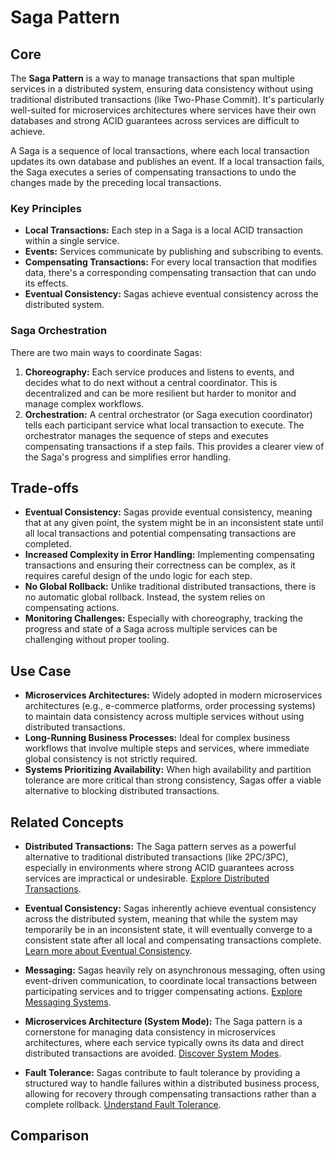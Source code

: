 # Saga Pattern

## Core

The **Saga Pattern** is a way to manage transactions that span multiple services in a distributed system, ensuring data consistency without using traditional distributed transactions (like Two-Phase Commit). It's particularly well-suited for microservices architectures where services have their own databases and strong ACID guarantees across services are difficult to achieve.

A Saga is a sequence of local transactions, where each local transaction updates its own database and publishes an event. If a local transaction fails, the Saga executes a series of compensating transactions to undo the changes made by the preceding local transactions.

### Key Principles

-   **Local Transactions:** Each step in a Saga is a local ACID transaction within a single service.
-   **Events:** Services communicate by publishing and subscribing to events.
-   **Compensating Transactions:** For every local transaction that modifies data, there's a corresponding compensating transaction that can undo its effects.
-   **Eventual Consistency:** Sagas achieve eventual consistency across the distributed system.

### Saga Orchestration

There are two main ways to coordinate Sagas:

1.  **Choreography:** Each service produces and listens to events, and decides what to do next without a central coordinator. This is decentralized and can be more resilient but harder to monitor and manage complex workflows.
2.  **Orchestration:** A central orchestrator (or Saga execution coordinator) tells each participant service what local transaction to execute. The orchestrator manages the sequence of steps and executes compensating transactions if a step fails. This provides a clearer view of the Saga's progress and simplifies error handling.

## Trade-offs

-   **Eventual Consistency:** Sagas provide eventual consistency, meaning that at any given point, the system might be in an inconsistent state until all local transactions and potential compensating transactions are completed.
-   **Increased Complexity in Error Handling:** Implementing compensating transactions and ensuring their correctness can be complex, as it requires careful design of the undo logic for each step.
-   **No Global Rollback:** Unlike traditional distributed transactions, there is no automatic global rollback. Instead, the system relies on compensating actions.
-   **Monitoring Challenges:** Especially with choreography, tracking the progress and state of a Saga across multiple services can be challenging without proper tooling.

## Use Case

-   **Microservices Architectures:** Widely adopted in modern microservices architectures (e.g., e-commerce platforms, order processing systems) to maintain data consistency across multiple services without using distributed transactions.
-   **Long-Running Business Processes:** Ideal for complex business workflows that involve multiple steps and services, where immediate global consistency is not strictly required.
-   **Systems Prioritizing Availability:** When high availability and partition tolerance are more critical than strong consistency, Sagas offer a viable alternative to blocking distributed transactions.

## Related Concepts

-   **Distributed Transactions:** The Saga pattern serves as a powerful alternative to traditional distributed transactions (like 2PC/3PC), especially in environments where strong ACID guarantees across services are impractical or undesirable. [Explore Distributed Transactions](../README.md).

-   **Eventual Consistency:** Sagas inherently achieve eventual consistency across the distributed system, meaning that while the system may temporarily be in an inconsistent state, it will eventually converge to a consistent state after all local and compensating transactions complete. [Learn more about Eventual Consistency](../../consistency-models/eventual-consistency/README.md).

-   **Messaging:** Sagas heavily rely on asynchronous messaging, often using event-driven communication, to coordinate local transactions between participating services and to trigger compensating actions. [Explore Messaging Systems](../../messaging/README.md).

-   **Microservices Architecture (System Mode):** The Saga pattern is a cornerstone for managing data consistency in microservices architectures, where each service typically owns its data and direct distributed transactions are avoided. [Discover System Modes](../../system-mode/README.md).

-   **Fault Tolerance:** Sagas contribute to fault tolerance by providing a structured way to handle failures within a distributed business process, allowing for recovery through compensating transactions rather than a complete rollback. [Understand Fault Tolerance](../../fault-tolerance/README.md).

## Comparison
